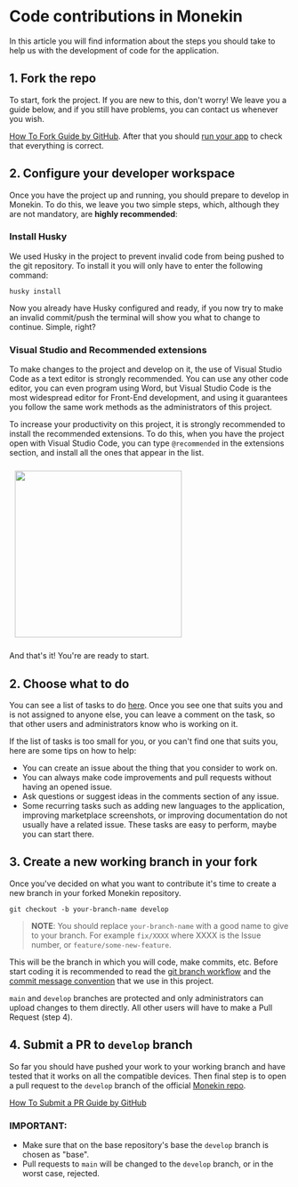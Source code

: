 # Code contributions in Monekin

In this article you will find information about the steps you should take to help us with the development of code for the application.

## 1. Fork the repo

To start, fork the project. If you are new to this, don't worry! We leave you a guide below, and if you still have problems, you can contact us whenever you wish.

[How To Fork Guide by GitHub](https://docs.github.com/en/get-started/quickstart/fork-a-repo). After that you should [run your app](https://github.com/enrique-lozano/Monekin#installation) to check that everything is correct.

## 2. Configure your developer workspace

Once you have the project up and running, you should prepare to develop in Monekin. To do this, we leave you two simple steps, which, although they are not mandatory, are **highly recommended**:

### Install Husky

We used Husky in the project to prevent invalid code from being pushed to the git repository. To install it you will only have to enter the following command:

```
husky install
```

Now you already have Husky configured and ready, if you now try to make an invalid commit/push the terminal will show you what to change to continue. Simple, right?

### Visual Studio and Recommended extensions

To make changes to the project and develop on it, the use of Visual Studio Code as a text editor is strongly recommended. You can use any other code editor, you can even program using Word, but Visual Studio Code is the most widespread editor for Front-End development, and using it guarantees you follow the same work methods as the administrators of this project.

To increase your productivity on this project, it is strongly recommended to install the recommended extensions. To do this, when you have the project open with Visual Studio Code, you can type `@recommended` in the extensions section, and install all the ones that appear in the list.

<img src="https://user-images.githubusercontent.com/61509169/207661261-cbd2b2bd-7c7c-4d3a-a2e3-f4d65b5e2266.png"
width="300" hspace="10" vspace="10">

And that's it! You're are ready to start.

## 2. Choose what to do

You can see a list of tasks to do [here](https://github.com/enrique-lozano/Monekin/issues). Once you see one that suits you and is not assigned to anyone else, you can leave a comment on the task, so that other users and administrators know who is working on it.

If the list of tasks is too small for you, or you can't find one that suits you, here are some tips on how to help:

- You can create an issue about the thing that you consider to work on.
- You can always make code improvements and pull requests without having an opened issue.
- Ask questions or suggest ideas in the comments section of any issue.
- Some recurring tasks such as adding new languages to the application, improving marketplace screenshots, or improving documentation do not usually have a related issue. These tasks are easy to perform, maybe you can start there.

## 3. Create a new working branch in your fork

Once you've decided on what you want to contribute it's time to create a new branch in your forked Monekin
repository.

    git checkout -b your-branch-name develop

> **NOTE**: You should replace `your-branch-name` with a good name to give to your branch. For example `fix/XXXX` where XXXX is the Issue number, or `feature/some-new-feature`.

This will be the branch in which you will code, make commits, etc. Before start coding it is recommended to read the [git branch workflow](https://github.com/enrique-lozano/Monekin/blob/main/docs/GIT_WORKFLOW.md) and the [commit message convention](https://github.com/enrique-lozano/Monekin/blob/main/docs/COMMIT_MSG.md) that we use in this project.

`main` and `develop` branches are protected and only administrators can upload changes to them directly. All other users will have to make a Pull Request (step 4).

## 4. Submit a PR to `develop` branch

So far you should have pushed your work to your working branch and have tested that it works on all the compatible devices. Then final step is to open a pull request to the `develop` branch of the official [Monekin repo](https://github.com/enrique-lozano/Monekin).

[How To Submit a PR Guide by GitHub](https://docs.github.com/en/pull-requests/collaborating-with-pull-requests/proposing-changes-to-your-work-with-pull-requests/creating-a-pull-request-from-a-fork)

### IMPORTANT:

- Make sure that on the base repository's base the `develop` branch is chosen as "base".
- Pull requests to `main` will be changed to the `develop` branch, or in the worst case, rejected.
